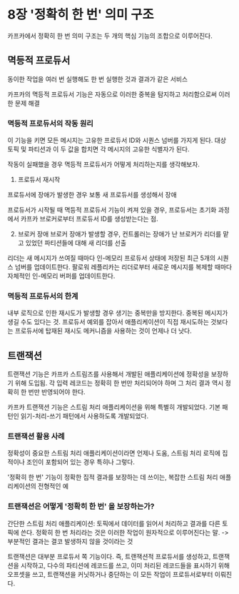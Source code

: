 # 8장 '정확히 한 번' 의미 구조
카프카에서 정확히 한 번 의미 구조는 두 개의 핵심 기능의 조합으로 이루어진다.

## 멱등적 프로듀서
동이한 작업을 여러 번 실행해도 한 번 실행한 것과 결과가 같은 서비스

카프카의 멱등적 프로듀서 기능은 자동으로 이러한 중복을 탐지하고 처리함으로써 이러한 문제 해결

### 멱등적 프로듀서의 작동 원리
이 기능을 키면 모든 메시지는 고유한 프로듀서 ID와 시퀀스 넘버를 가지게 된다. 대상 토픽 및 파티션과 이 두 값을 합치면 각 메시지의 고유한 식별자가 된다.

작동이 실패했을 경우 멱등적 프로듀서가 어떻게 처리하는지를 생각해보자.

1. 프로듀서 재시작

프로듀서에 장애가 발생한 경우 보통 새 프로듀서를 생성해서 장애

프로듀서가 시작될 때 멱등적 프로듀서 기능이 켜져 있을 경우, 프로듀서는 초기화 과정에서 카프카 브로커로부터 프로듀서 ID를 생성받는다는 점.

2. 브로커 장애
브로커 장애가 발생할 경우, 컨트롤러는 장애가 난 브로커가 리더를 맡고 있었던 파티션들에 대해 새 리더를 선출

리더는 새 메시지가 쓰여질 때마다 인-메모리 프로듀서 상태에 저장된 최근 5개의 시퀀스 넘버를 업데이트한다. 팔로워 레플리카는 리더로부터 새로운 메시지를 복제할 때마다 자체적인 인-메모리 버퍼를 업데이트한다.

### 멱등적 프로듀서의 한계
내부 로직으로 인한 재시도가 발생할 경우 생기는 중복만을 방지한다. 중복된 메시지가 생길 수도 있다는 것. 프로듀서 예외를 잡아서 애플리케이션이 직접 재시도하는 것보다는 프로듀서에 탑재된 재시도 메커니즘을 사용하는 것이 언제나 더 낫다.

## 트랜잭션
트랜잭션 기능은 카프카 스트림즈를 사용해서 개발된 애플리케이션에 정확성을 보장하기 위해 도입됨. 각 입력 레코드는 정확히 한 번만 처리되어야 하며 그 처리 결과 역시 정확히 한 번만 반영되어야 한다.

카프카 트랜잭션 기능은 스트림 처리 애플리케이션을 위해 특별히 개발되었다. 기본 패턴인 읽기-처리-쓰기 패턴에서 사용하도록 개발되었다.

### 트랜잭션 활용 사례
정확성이 중요한 스트림 처리 애플리케이션이라면 언제나 도움, 스트림 처리 로직에 집적이나 조인이 포함되어 있는 경우 특히나 그렇다.

'정확히 한 번' 기능이 정확한 집적 결과를 보장하는 데 쓰이는, 복잡한 스트림 처리 애플리케이션의 전형적인 예

### 트랜잭션은 어떻게 '정확히 한 번' 을 보장하는가?

간단한 스트림 처리 애플리케이션: 토픽에서 데이터를 읽어서 처리하고 결과를 다른 토픽에 쓴다. 정확히 한 번 처리라는 것은 이러한 작업이 원자적으로 이루어진다는 말. 
-> 부분적인 결과는 결코 발생하지 않을 것이라는 것

트랜잭션은 대부분 프로듀서 쪽 기능이다. 즉, 트랜잭션적 프로듀서를 생성하고, 트랜잭션을 시작하고, 다수의 파티션에 레코드를 쓰고, 이미 처리된 레코드들을 표시하기 위해 오프셋을 쓰고, 트랜잭션을 커닛하거나 중단하는 이 모든 작업이 프로듀서로부터 이뤄진다.


